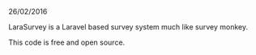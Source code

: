 26/02/2016

LaraSurvey is a Laravel based survey system much like survey monkey.

This code is free and open source.

